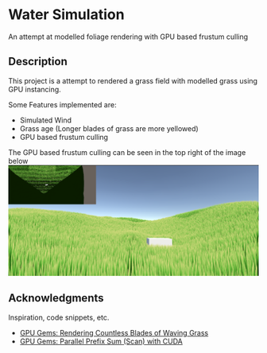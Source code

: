 # Water Simulation

An attempt at modelled foliage rendering with GPU based frustum culling

## Description

This project is a attempt to rendered a grass field with modelled grass using GPU instancing. 

Some Features implemented are:
- Simulated Wind
- Grass age (Longer blades of grass are more yellowed)
- GPU based frustum culling

The GPU based frustum culling can be seen in the top right of the image below
![Grass Image](https://github.com/chuhaow/ProjectGifs/blob/main/Grass/Grass.png)


## Acknowledgments

Inspiration, code snippets, etc.
* [GPU Gems: Rendering Countless Blades of Waving Grass](https://developer.nvidia.com/gpugems/gpugems/part-i-natural-effects/chapter-7-rendering-countless-blades-waving-grass)
* [GPU Gems: Parallel Prefix Sum (Scan) with CUDA](https://developer.nvidia.com/gpugems/gpugems3/part-vi-gpu-computing/chapter-39-parallel-prefix-sum-scan-cuda)
